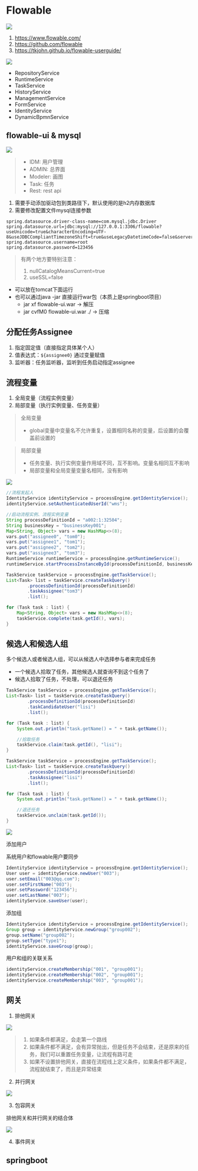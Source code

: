 # Flowable


![](img/image_2022-04-19-11-25-28.png)

1. https://www.flowable.com/
2. https://github.com/flowable
3. https://tkjohn.github.io/flowable-userguide/


![](img/image_2022-04-19-11-29-47.png)


* RepositoryService
* RuntimeService
* TaskService
* HistoryService
* ManagementService
* FormService
* IdentityService
* DynamicBpmnService




## flowable-ui & mysql


![](img/image_2022-04-19-11-16-57.png)

> * IDM: 用户管理
> * ADMIN: 总界面
> * Modeler: 画图
> * Task: 任务
> * Rest: rest api

1. 需要手动添加驱动包到类路径下，默认使用的是h2内存数据库
2. 需要修改配置文件mysql连接参数

```properties
spring.datasource.driver-class-name=com.mysql.jdbc.Driver
spring.datasource.url=jdbc:mysql://127.0.0.1:3306/flowable?useUnicode=true&characterEncoding=UTF-8&useJDBCCompliantTimezoneShift=true&useLegacyDatetimeCode=false&serverTimezone=Asia/Shanghai&allowMultiQueries=true&nullCatalogMeansCurrent=true&useSSL=false
spring.datasource.username=root
spring.datasource.password=123456
```
> 有两个地方要特别注意：
> 1. nullCatalogMeansCurrent=true
> 2. useSSL=false



* 可以放在tomcat下面运行
* 也可以通过java -jar 直接运行war包（本质上是springboot项目）
  * jar xf flowable-ui.war   -> 解压
  * jar cvfM0 flowable-ui.war ./ -> 压缩


## 分配任务Assignee

1. 指定固定值（直接指定具体某个人）
2. 值表达式：`${assignee0}` 通过变量赋值
3. 监听器：任务监听器，监听到任务启动指定assignee

## 流程变量

1. 全局变量（流程实例变量）
2. 局部变量（执行实例变量、任务变量）

> 全局变量
> * global变量中变量名不允许重复，设置相同名称的变量，后设置的会覆盖前设置的

> 局部变量
> * 任务变量、执行实例变量作用域不同，互不影响。变量名相同互不影响
> * 局部变量和全局变量变量名相同，没有影响

![](img/image_2022-04-20-09-36-42.png)


```java
//流程发起人
IdentityService identityService = processEngine.getIdentityService();
identityService.setAuthenticatedUserId("wms");

//启动流程实例、流程实例变量
String processDefinitionId = "a002:1:32504";
String businessKey = "businessKey001";
Map<String, Object> vars = new HashMap<>(8);
vars.put("assignee0", "tom0");
vars.put("assignee1", "tom1");
vars.put("assignee2", "tom2");
vars.put("assignee3", "tom3");
RuntimeService runtimeService = processEngine.getRuntimeService();
runtimeService.startProcessInstanceById(processDefinitionId, businessKey, vars);
```


```java
TaskService taskService = processEngine.getTaskService();
List<Task> list = taskService.createTaskQuery()
        .processDefinitionId(processDefinitionId)
        .taskAssignee("tom3")
        .list();

for (Task task : list) {
    Map<String, Object> vars = new HashMap<>(8);
    taskService.complete(task.getId(), vars);
}
```


## 候选人和候选人组

多个候选人或者候选人组，可以从候选人中选择参与者来完成任务


* 一个候选人拾取了任务，其他候选人就查询不到这个任务了
* 候选人拾取了任务，不处理，可以退还任务

```java
TaskService taskService = processEngine.getTaskService();
List<Task> list = taskService.createTaskQuery()
        .processDefinitionId(processDefinitionId)
        .taskCandidateUser("lisi")
        .list();

for (Task task : list) {
    System.out.println("task.getName() = " + task.getName());

    //拾取任务
    taskService.claim(task.getId(), "lisi");
}
```

```java
TaskService taskService = processEngine.getTaskService();
List<Task> list = taskService.createTaskQuery()
        .processDefinitionId(processDefinitionId)
        .taskAssignee("lisi")
        .list();

for (Task task : list) {
    System.out.println("task.getName() = " + task.getName());

    //退还任务
    taskService.unclaim(task.getId());
}
```

![](img/image_2022-04-20-11-54-16.png)


添加用户

系统用户和flowable用户要同步

```java
IdentityService identityService = processEngine.getIdentityService();
User user = identityService.newUser("003");
user.setEmail("003@qq.com");
user.setFirstName("003");
user.setPassword("123456");
user.setLastName("003");
identityService.saveUser(user);
```

添加组

```java
IdentityService identityService = processEngine.getIdentityService();
Group group = identityService.newGroup("group002");
group.setName("group002");
group.setType("type1");
identityService.saveGroup(group);
```

用户和组的关联关系

```java
identityService.createMembership("001", "group001");
identityService.createMembership("002", "group001");
identityService.createMembership("003", "group001");
```

## 网关


1. 排他网关

![](img/image_2022-04-20-15-15-02.png)

> 1. 如果条件都满足，会走第一个路线
> 2. 如果条件都不满足，会有异常抛出，但是任务不会结束，还是原来的任务，我们可以重置任务变量，让流程有路可走
> 3. 如果不设置排他网关，直接在流程线上定义条件，如果条件都不满足，流程就结束了，而且是异常结束

2. 并行网关

![](img/image_2022-04-20-15-55-08.png)


3. 包容网关

排他网关和并行网关的结合体

![](img/image_2022-04-20-16-37-18.png)


4. 事件网关

## springboot





























































